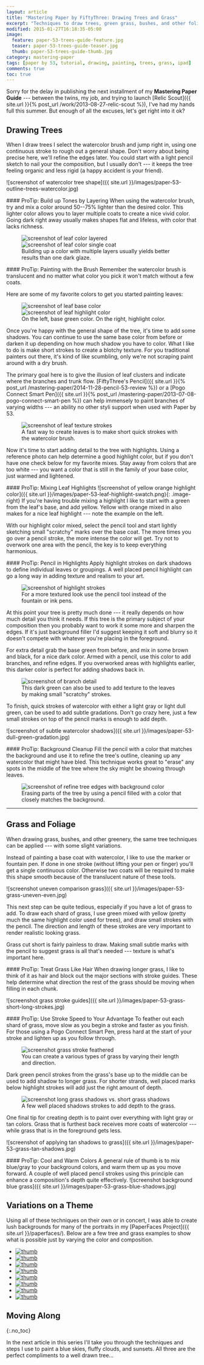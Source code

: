 ```yaml
---
layout: article
title: "Mastering Paper by FiftyThree: Drawing Trees and Grass"
excerpt: "Techniques to draw trees, green grass, bushes, and other foliage using the iPad app Paper by FiftyThree."
modified: 2015-01-27T16:18:35-05:00
image: 
  feature: paper-53-trees-guide-feature.jpg
  teaser: paper-53-trees-guide-teaser.jpg
  thumb: paper-53-trees-guide-thumb.jpg
category: mastering-paper
tags: [paper by 53, tutorial, drawing, painting, trees, grass, ipad]
comments: true
toc: true
---
```


Sorry for the delay in publishing the next installment of my **Mastering Paper Guide** --- between the twins, my job, and trying to launch [Relic Scout]({{ site.url }}{% post_url /work/2013-08-27-relic-scout %}), I've had my hands full this summer. But enough of all the excuses, let's get right into it ok?

## Drawing Trees

When I draw trees I select the watercolor brush and jump right in, using one continuous stroke to rough out a general shape. Don't worry about being precise here, we'll refine the edges later. You could start with a light pencil sketch to nail your the composition, but I usually don't --- it keeps the tree feeling organic and less rigid (a happy accident is your friend).

![screenshot of watercolor tree shape]({{ site.url }}/images/paper-53-outline-trees-watercolor.jpg)

<div class="notice-info" markdown="1">
#### ProTip: Build up Tones by Layering
When using the watercolor brush, try and mix a color around 50--75% lighter than the desired color. This lighter color allows you to layer multiple coats to create a nice vivid color. Going dark right away usually makes shapes flat and lifeless, with color that lacks richness.
</div>

<figure class="half">
	<img src="{{ site.url }}/images/paper-53-tree-green-layered.jpg" alt="screenshot of leaf color layered">
	<img src="{{ site.url }}/images/paper-53-tree-green-one-layer.jpg" alt="screenshot of leaf color single coat">
	<figcaption>Building up a color with multiple layers usually yields better results than one dark glaze.</figcaption>
</figure>

<div class="notice-info" markdown="1">
#### ProTip: Painting with the Brush
Remember the watercolor brush is translucent and no matter what color you pick it won't match without a few coats.
</div>

Here are some of my favorite colors to get you started painting leaves:

<figure class="half">
	<img src="{{ site.url }}/images/paper-53-leaf-mixed-green.jpg" alt="screenshot of leaf base color">
	<img src="{{ site.url }}/images/paper-53-leaf-mixed-highlight.jpg" alt="screenshot of leaf highlight color">
	<figcaption>On the left, base green color. On the right, highlight color.</figcaption>
</figure>

Once you're happy with the general shape of the tree, it's time to add some shadows. You can continue to use the same base color from before or darken it up depending on how much shadow you have to color. What I like to do is make short strokes to create a blotchy texture. For you traditional painters out there, it's kind of like scumbling, only we're not scraping paint around with a dry brush.

The primary goal here is to give the illusion of leaf clusters and indicate where the branches and trunk flow. [FiftyThree's Pencil]({{ site.url }}{% post_url /mastering-paper/2014-11-28-pencil-53-review %}) or a [Pogo Connect Smart Pen]({{ site.url }}{% post_url /mastering-paper/2013-07-08-pogo-connect-smart-pen %}) can help immensely to paint branches of varying widths --- an ability no other styli support when used with Paper by 53.

<figure>
  <img src="{{ site.url }}/images/paper-53-tree-texture-strokes.jpg" alt="screenshot of leaf texture strokes">
  <figcaption>A fast way to create leaves is to make short quick strokes with the watercolor brush.</figcaption>
</figure>

Now it's time to start adding detail to the tree with highlights. Using a reference photo can help determine a good highlight color, but if you don't have one check below for my favorite mixes. Stay away from colors that are too white --- you want a color that is still in the family of your base color, just warmed and lightened.

<div class="notice-info" markdown="1">
#### ProTip: Mixing Leaf Highlights
![screenshot of yellow orange highlight color]({{ site.url }}/images/paper-53-leaf-highlight-swatch.png){: .image-right}
If you're having trouble mixing a highlight I like to start with a green from the leaf's base, and add yellow. Yellow with orange mixed in also makes for a nice leaf highlight --- note the example on the left.
</div>

With our highlight color mixed, select the pencil tool and start lightly sketching small "scratchy" marks over the base coat. The more times you go over a pencil stroke, the more intense the color will get. Try not to overwork one area with the pencil, the key is to keep everything harmonious.

<div class="notice-info" markdown="1">
#### ProTip: Pencil in Highlights
Apply highlight strokes on dark shadows to define individual leaves or groupings. A well placed pencil highlight can go a long way in adding texture and realism to your art.
</div>

<figure>
  <img src="{{ site.url }}/images/paper-53-leaf-highlight-strokes.jpg" alt="screenshot of highlight strokes">
  <figcaption>For a more textured look use the pencil tool instead of the fountain or ink pens.</figcaption>
</figure>

At this point your tree is pretty much done --- it really depends on how much detail you think it needs. If this tree is the primary subject of your composition then you probably want to work it some more and sharpen the edges. If it's just background filler I'd suggest keeping it soft and blurry so it doesn't compete with whatever you're placing in the foreground.

For extra detail grab the base green from before, and mix in some brown and black, for a nice dark color. Armed with a pencil, use this color to add branches, and refine edges. If you overworked areas with highlights earlier, this darker color is perfect for adding shadows back in.

<figure>
	<img src="{{ site.url }}/images/paper-53-tree-branch-detail.jpg" alt="screenshot of branch detail">
	<figcaption>This dark green can also be used to add texture to the leaves by making small "scratchy" strokes.</figcaption>
</figure>

To finish, quick strokes of watercolor with either a light gray or light dull green, can be used to add subtle gradations. Don't go crazy here, just a few small strokes on top of the pencil marks is enough to add depth. 

![screenshot of subtle watercolor shadows]({{ site.url }}/images/paper-53-dull-green-gradation.jpg)

<div class="notice-info" markdown="1">
#### ProTip: Background Cleanup
Fill the pencil with a color that matches the background and use it to refine the tree's outline, cleaning up any watercolor that might have bled.
This technique works great to "erase" any spots in the middle of the tree where the sky might be showing through leaves.
</div>

<figure>
  <img src="{{ site.url }}/images/paper-53-refine-tree-edges.jpg" alt="screenshot of refine tree edges with background color">
  <figcaption>Erasing parts of the tree by using a pencil filled with a color that closely matches the background.</figcaption>
</figure>

---

## Grass and Foliage

When drawing grass, bushes, and other greenery, the same tree techniques can be applied --- with some slight variations.

Instead of painting a base coat with watercolor, I like to use the marker or fountain pen. If done in one stroke (without lifting your pen or finger) you'll get a single continuous color. Otherwise two coats will be required to make this shape smooth because of the translucent nature of these tools.

![screenshot uneven comparison grass]({{ site.url }}/images/paper-53-grass-uneven-even.jpg)

This next step can be quite tedious, especially if you have a lot of grass to add. To draw each shard of grass, I use green mixed with yellow (pretty much the same highlight color used for trees), and draw small strokes with the pencil. The direction and length of these strokes are very important to render realistic looking grass.

Grass cut short is fairly painless to draw. Making small subtle marks with the pencil to suggest grass is all that's needed --- texture is what's important here. 

<div class="notice-info" markdown="1">
#### ProTip: Treat Grass Like Hair
When drawing longer grass, I like to think of it as hair and block out the major sections with stroke guides. These help determine what direction the rest of the grass should be moving when filling in each chunk.
</div>

![screenshot grass stroke guides]({{ site.url }}/images/paper-53-grass-short-long-strokes.jpg)

<div class="notice-info" markdown="1">
#### ProTip: Use Stroke Speed to Your Advantage
To feather out each shard of grass, move slow as you begin a stroke and faster as you finish. For those using a Pogo Connect Smart Pen, press hard at the start of your stroke and lighten up as you follow through.
</div>

<figure>
  <img src="{{ site.url }}/images/paper-53-long-grass-feathered.jpg" alt="screenshot grass stroke feathered">
  <figcaption>You can create a various types of grass by varying their length and direction.</figcaption>
</figure>

Dark green pencil strokes from the grass's base up to the middle can be used to add shadow to longer grass. For shorter strands, well placed marks below highlight strokes will add just the right amount of depth.

<figure>
  <img src="{{ site.url }}/images/paper-53-long-grass-shadows.jpg" alt="screenshot long grass shadows vs. short grass shadows">
  <figcaption>A few well placed shadows strokes to add depth to the grass.</figcaption>
</figure>

One final tip for creating depth is to paint over everything with light gray or tan colors. Grass that is furthest back receives more coats of watercolor --- while grass that is in the foreground gets less.

![screenshot of applying tan shadows to grass]({{ site.url }}/images/paper-53-grass-tan-shadows.jpg)

<div class="notice-info" markdown="1">
#### ProTip: Cool and Warm Colors
A general rule of thumb is to mix blue/gray to your background colors, and warm them up as you move forward. A couple of well placed pencil strokes using this principle can enhance a composition's depth quite effectively.
![screenshot background blue grass]({{ site.url }}/images/paper-53-grass-blue-shadows.jpg)
</div>

## Variations on a Theme

Using all of these techniques on their own or in concert, I was able to create lush backgrounds for many of the portraits in my [PaperFaces Project]({{ site.url }}/paperfaces/). Below are a few tree and grass examples to show what is possible just by varying the color and composition.

<ul class="th-grid">
  <li><a href="{{ site.url }}{% post_url /paperfaces/2013-08-19-isellsoap-portrait %}"><img src="{{ site.url }}/images/paperfaces-isellsoap-twitter-150.jpg" alt="thumb" /></a></li>
  <li><a href="{{ site.url }}{% post_url /paperfaces/2013-08-02-thatmiddleway-portrait %}"><img src="{{ site.url }}/images/paperfaces-thatmiddleway-twitter-150.jpg" alt="thumb" /></a></li>
  <li><a href="{{ site.url }}{% post_url /paperfaces/2013-07-11-lmichelleinc-portrait %}"><img src="{{ site.url }}/images/paperfaces-lmichelleinc-twitter-150.jpg" alt="thumb" /></a></li>
  <li><a href="{{ site.url }}{% post_url /paperfaces/2013-04-26-elektrojunge-portrait %}"><img src="{{ site.url }}/images/paperfaces-elektrojunge-twitter-150.jpg" alt="thumb" /></a></li>
  <li><a href="{{ site.url }}{% post_url /paperfaces/2013-02-12-jupiter909-portrait %}"><img src="{{ site.url }}/images/paperfaces-jupiter909-twitter-150.jpg" alt="thumb" /></a></li>
  <li><a href="{{ site.url }}{% post_url /paperfaces/2013-01-25-ryandawidjan-portrait %}"><img src="{{ site.url }}/images/paperfaces-ryandawidjan-twitter-150.jpg" alt="thumb" /></a></li>
  <li><a href="{{ site.url }}{% post_url /paperfaces/2012-12-31-quimeraimantada-portrait %}"><img src="{{ site.url }}/images/paperfaces-quimeraimantada-twitter-150.jpg" alt="thumb" /></a></li>
  <li><a href="{{ site.url }}{% post_url /paperfaces/2013-01-01-michael-rose-portrait %}"><img src="{{ site.url }}/images/paperfaces-michael-rose-150.jpg" alt="thumb" /></a></li>
</ul>

## Moving Along
{:.no_toc}

In the next article in this series I'll take you through the techniques and steps I use to paint a blue skies, fluffy clouds, and sunsets. All three are the perfect compliments to a well drawn tree...
